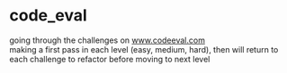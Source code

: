 # code_eval

going through the challenges on www.codeeval.com<br/>
making a first pass in each level (easy, medium, hard), then will return to each challenge to refactor before moving to next level
